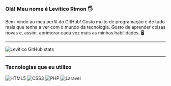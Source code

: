 ### Olá! Meu nome é Levítico Rimon 🖐️

Bem-vindo ao meu perfil do GitHub!
Gosto muito de programação e de tudo mais que tenha a ver com o mundo da tecnologia. Gosto de aprender coisas novas e, assim, aprimorar cada vez mais as minhas habilidades. 🖥️
<hr>

![Levítico GitHub stats](https://github-readme-stats.vercel.app/api?username=LEVEL303&show_icons=true&theme=tokyonight)

<hr>

### Tecnologias que eu utilizo
<div sytle="display: list_block">
  <img alt="HTML5" src="https://img.shields.io/badge/HTML5-E34F26?style=for-the-badge&logo=html5&logoColor=white">
  <img alt="CSS3" src="https://img.shields.io/badge/CSS3-1572B6?style=for-the-badge&logo=css3&logoColor=white">
  <img alt="PHP" src="https://img.shields.io/badge/PHP-777BB4?style=for-the-badge&logo=php&logoColor=white">
  <img alt="Laravel" src="https://img.shields.io/badge/Laravel-FF2D20?style=for-the-badge&logo=laravel&logoColor=white">
</div><br>
